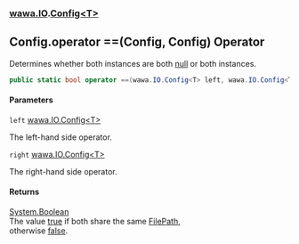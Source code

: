 ### [wawa.IO](wawa.IO.md 'wawa.IO').[Config&lt;T&gt;](Config{T}.md 'wawa.IO.Config<T>')

## Config<T>.operator ==(Config<T>, Config<T>) Operator

Determines whether both instances are both [null](https://docs.microsoft.com/en-us/dotnet/csharp/language-reference/keywords/null 'https://docs.microsoft.com/en-us/dotnet/csharp/language-reference/keywords/null') or both instances.

```csharp
public static bool operator ==(wawa.IO.Config<T> left, wawa.IO.Config<T> right);
```
#### Parameters

<a name='wawa.IO.Config_T_.op_Equality(wawa.IO.Config_T_,wawa.IO.Config_T_).left'></a>

`left` [wawa.IO.Config&lt;](Config{T}.md 'wawa.IO.Config<T>')[T](Config{T}.md#wawa.IO.Config_T_.T 'wawa.IO.Config<T>.T')[&gt;](Config{T}.md 'wawa.IO.Config<T>')

The left-hand side operator.

<a name='wawa.IO.Config_T_.op_Equality(wawa.IO.Config_T_,wawa.IO.Config_T_).right'></a>

`right` [wawa.IO.Config&lt;](Config{T}.md 'wawa.IO.Config<T>')[T](Config{T}.md#wawa.IO.Config_T_.T 'wawa.IO.Config<T>.T')[&gt;](Config{T}.md 'wawa.IO.Config<T>')

The right-hand side operator.

#### Returns
[System.Boolean](https://docs.microsoft.com/en-us/dotnet/api/System.Boolean 'System.Boolean')  
The value [true](https://docs.microsoft.com/en-us/dotnet/csharp/language-reference/builtin-types/bool 'https://docs.microsoft.com/en-us/dotnet/csharp/language-reference/builtin-types/bool') if both share the same [FilePath](Config{T}.FilePath.md 'wawa.IO.Config<T>.FilePath'),  
otherwise [false](https://docs.microsoft.com/en-us/dotnet/csharp/language-reference/builtin-types/bool 'https://docs.microsoft.com/en-us/dotnet/csharp/language-reference/builtin-types/bool').